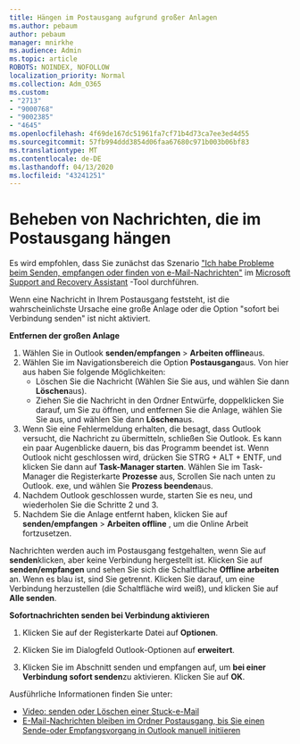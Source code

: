 ```yaml
---
title: Hängen im Postausgang aufgrund großer Anlagen
ms.author: pebaum
author: pebaum
manager: mnirkhe
ms.audience: Admin
ms.topic: article
ROBOTS: NOINDEX, NOFOLLOW
localization_priority: Normal
ms.collection: Adm_O365
ms.custom:
- "2713"
- "9000768"
- "9002385"
- "4645"
ms.openlocfilehash: 4f69de167dc51961fa7cf71b4d73ca7ee3ed4d55
ms.sourcegitcommit: 57fb994ddd3854d06faa67680c971b003b06bf83
ms.translationtype: MT
ms.contentlocale: de-DE
ms.lasthandoff: 04/13/2020
ms.locfileid: "43241251"
---
```

# <a name="fix-messages-that-are-stuck-in-the-outbox"></a>Beheben von Nachrichten, die im Postausgang hängen

Es wird empfohlen, dass Sie zunächst das Szenario ["Ich habe Probleme beim Senden, empfangen oder finden von e-Mail-Nachrichten"](https://aka.ms/SaRA-OutlookSendReceive) im [Microsoft Support and Recovery Assistant](https://diagnostics.office.com/#/) -Tool durchführen.

Wenn eine Nachricht in Ihrem Postausgang feststeht, ist die wahrscheinlichste Ursache eine große Anlage oder die Option "sofort bei Verbindung senden" ist nicht aktiviert.

**Entfernen der großen Anlage**

1. Wählen Sie in Outlook **senden/empfangen** > **Arbeiten offline**aus. 
2. Wählen Sie im Navigationsbereich die Option **Postausgang**aus. Von hier aus haben Sie folgende Möglichkeiten: 
    - Löschen Sie die Nachricht (Wählen Sie Sie aus, und wählen Sie dann **Löschen**aus).
    - Ziehen Sie die Nachricht in den Ordner Entwürfe, doppelklicken Sie darauf, um Sie zu öffnen, und entfernen Sie die Anlage, wählen Sie Sie aus, und wählen Sie dann **Löschen**aus.
3. Wenn Sie eine Fehlermeldung erhalten, die besagt, dass Outlook versucht, die Nachricht zu übermitteln, schließen Sie Outlook. Es kann ein paar Augenblicke dauern, bis das Programm beendet ist. Wenn Outlook nicht geschlossen wird, drücken Sie STRG + ALT + ENTF, und klicken Sie dann auf **Task-Manager starten**. Wählen Sie im Task-Manager die Registerkarte **Prozesse** aus, Scrollen Sie nach unten zu Outlook. exe, und wählen Sie **Prozess beenden**aus.
4. Nachdem Outlook geschlossen wurde, starten Sie es neu, und wiederholen Sie die Schritte 2 und 3. 
5. Nachdem Sie die Anlage entfernt haben, klicken Sie auf **senden/empfangen** > **Arbeiten offline** , um die Online Arbeit fortzusetzen. 

Nachrichten werden auch im Postausgang festgehalten, wenn Sie auf **senden**klicken, aber keine Verbindung hergestellt ist. Klicken Sie auf **senden/empfangen** und sehen Sie sich die Schaltfläche **Offline arbeiten** an. Wenn es blau ist, sind Sie getrennt. Klicken Sie darauf, um eine Verbindung herzustellen (die Schaltfläche wird weiß), und klicken Sie auf **Alle senden**.
 
**Sofortnachrichten senden bei Verbindung aktivieren**
 
1. Klicken Sie auf der Registerkarte Datei auf **Optionen**.

2. Klicken Sie im Dialogfeld Outlook-Optionen auf **erweitert**.

3. Klicken Sie im Abschnitt senden und empfangen auf, um **bei einer Verbindung sofort senden**zu aktivieren. Klicken Sie auf **OK**.
 
Ausführliche Informationen finden Sie unter:
- [Video: senden oder Löschen einer Stuck-e-Mail](https://support.office.com/article/Video-Send-or-delete-an-email-stuck-in-your-outbox-26d5d34a-4e5f-444a-a9e8-44db04a94dec) 
- [E-Mail-Nachrichten bleiben im Ordner Postausgang, bis Sie einen Sende-oder Empfangsvorgang in Outlook manuell initiieren](https://support.microsoft.com/help/2797572/email-stays-in-the-outbox-folder-until-you-manually-initiate-a-send-re)
